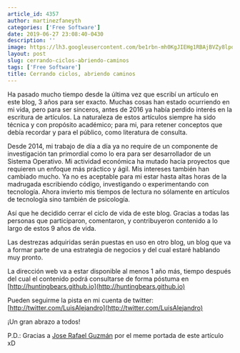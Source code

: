 ```yaml
---
article_id: 4357
author: martinezfaneyth
categories: ['Free Software']
date: 2019-06-27 23:08:40-0430
description: ''
image: https://lh3.googleusercontent.com/be1rbn-mh0KgJIEHg1RBAjBVZy8lpoB_-DrGqJVYGO8_PFTGlFxDagkakM_tQG4EhjKZuTFWG9MQWtiQMre0UgN7leLK_vqyakqjpSOYP4N9Ha1uvs-saJ7TUNUVTo5ip5nUcrvRiX1aWkdZajW0NRaUEeHRxHXR_9iZtz4YI4BvdusFCif35SCs0xk9dt1qos-_ifALk32hR5sKA1YxSOrHWOw5KMzsrUYFLULQ_9RcITDttRr6ZKhObSHTU9euQXqCspljdZlOJJRcMdhYeDMdpAMGIaXBKy7z6UITGXfnEUrA8XazRMQC-XjXXkIPG0jTodsGokdcvSktxWFW1XJD69ULw1DvvMK714C_cE9kAqWimn0NlyYNvHah1xS1--R7ewHgwjt8D5Na4MtOTJIPuUQ6ZSK_rzEt-1da413NO-7i4IEJUmW_CLnlDAT2WLzQNmUMHDKbJr6_enMAOxJVpixB1BG30G12FEgWmETd55U3iOP8SzrsVJorFfMFUPrqdGZuaq7oMl4thE8opLrmIMCxXZy5vF0Z8ORtVFFf989arRt7xabrVK5GfyvifXw7x9MY6czp7kN-qO71xuSqCYXWvrLfOsEgk4hLUKZy5sCot_3c2FcCCqHx0e7e2YxthgWxWxgO3mgS5nRXS-Ooqnxg-U0c=w1469-h826-no
layout: post
slug: cerrando-ciclos-abriendo-caminos
tags: ['Free Software']
title: Cerrando ciclos, abriendo caminos
---
```


Ha pasado mucho tiempo desde la última vez que escribí un artículo en este blog, 3 años para ser exacto. Muchas cosas han estado ocurriendo en mi vida, pero para ser sinceros, antes de 2016 ya había perdido interés en la escritura de artículos. La naturaleza de estos artículos siempre ha sido técnica y con propósito académico; para mi, para retener conceptos que debía recordar y para el público, como literatura de consulta.

Desde 2014, mi trabajo de día a día ya no require de un componente de investigación tan primordial como lo era para ser desarrollador de un Sistema Operativo. Mi actividad económica ha mutado hacia proyectos que requieren un enfoque más práctico y ágil. Mis intereses también han cambiado mucho. Ya no es aceptable para mi estar hasta altas horas de la madrugada escribiendo código, investigando o experimentando con tecnología. Ahora invierto mis tiempos de lectura no sólamente en artículos de tecnología sino también de psicología.

Así que he decidido cerrar el ciclo de vida de este blog. Gracias a todas las personas que participaron, comentaron, y contribuyeron contenido a lo largo de estos 9 años de vida.

Las destrezas adquiridas serán puestas en uso en otro blog, un blog que va a formar parte de una estrategia de negocios y del cual estaré hablando muy pronto.

La dirección web va a estar disponible al menos 1 año más, tiempo después del cual el contenido podrá consultarse de forma póstuma en [http://huntingbears.github.io](http://huntingbears.github.io)

Pueden seguirme la pista en mi cuenta de twitter: [http://twitter.com/LuisAlejandro](http://twitter.com/LuisAlejandro)

¡Un gran abrazo a todos!

P.D.: Gracias a [Jose Rafael Guzmán](http://twitter.com/JoseRGuzman) por el meme portada de este artículo xD